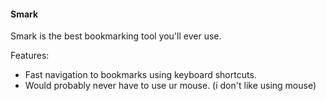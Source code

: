 #### Smark 

Smark is the best bookmarking tool you'll ever use.

Features:
- Fast navigation to bookmarks using keyboard shortcuts. 
- Would probably never have to use ur mouse. (i don't like using mouse)
